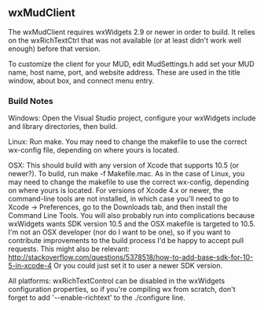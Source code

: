 wxMudClient
-----------

The wxMudClient requires wxWidgets 2.9 or newer in order to build. It relies on
the wxRichTextCtrl that was not available (or at least didn't work well enough)
before that version.

To customize the client for your MUD, edit MudSettings.h add set your MUD name,
host name, port, and website address. These are used in the title window, about
box, and connect menu entry.

### Build Notes ###

Windows: Open the Visual Studio project, configure your wxWidgets include and
library directories, then build.

Linux: Run make. You may need to change the makefile to use the correct
wx-config file, depending on where yours is located.

OSX: This should build with any version of Xcode that supports 10.5 (or newer?).
To build, run make -f Makefile.mac. As in the case of Linux, you may need to
change the makefile to use the correct wx-config, depending on where yours is
located. For versions of Xcode 4.x or newer, the command-line tools are not
installed, in which case you'll need to go to Xcode -> Preferences, go to the
Downloads tab, and then install the Command Line Tools. You will also
probably run into complications because wxWidgets wants SDK version 10.5 and
the OSX makefile is targeted to 10.5. I'm not an OSX developer (nor do I want
to be one), so if you want to contribute improvements to the build process I'd
be happy to accept pull requests. This might also be relevant:
http://stackoverflow.com/questions/5378518/how-to-add-base-sdk-for-10-5-in-xcode-4
Or you could just set it to user a newer SDK version.

All platforms: wxRichTextControl can be disabled in the wxWidgets configuration
properties, so if you're compiling wx from scratch, don't forget to add
'--enable-richtext' to the ./configure line.
